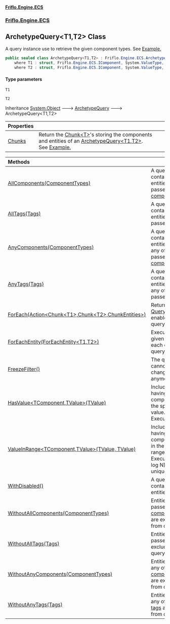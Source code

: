 #### [Friflo.Engine.ECS](index.md 'index')
### [Friflo.Engine.ECS](Friflo.Engine.ECS.md 'Friflo.Engine.ECS')

## ArchetypeQuery<T1,T2> Class

A query instance use to retrieve the given component types.
See <a href="https://friflo.gitbook.io/friflo.engine.ecs/examples/general#query-entities">Example.</a>

```csharp
public sealed class ArchetypeQuery<T1,T2> : Friflo.Engine.ECS.ArchetypeQuery
    where T1 : struct, Friflo.Engine.ECS.IComponent, System.ValueType, System.ValueType
    where T2 : struct, Friflo.Engine.ECS.IComponent, System.ValueType, System.ValueType
```
#### Type parameters

<a name='Friflo.Engine.ECS.ArchetypeQuery_T1,T2_.T1'></a>

`T1`

<a name='Friflo.Engine.ECS.ArchetypeQuery_T1,T2_.T2'></a>

`T2`

Inheritance [System.Object](https://docs.microsoft.com/en-us/dotnet/api/System.Object 'System.Object') &#129106; [ArchetypeQuery](ArchetypeQuery.md 'Friflo.Engine.ECS.ArchetypeQuery') &#129106; ArchetypeQuery<T1,T2>

| Properties | |
| :--- | :--- |
| [Chunks](ArchetypeQuery_T1,T2_.Chunks.md 'Friflo.Engine.ECS.ArchetypeQuery<T1,T2>.Chunks') | Return the [Chunk&lt;T&gt;](Chunk_T_.md 'Friflo.Engine.ECS.Chunk<T>')'s storing the components and entities of an [ArchetypeQuery&lt;T1,T2&gt;](ArchetypeQuery_T1,T2_.md 'Friflo.Engine.ECS.ArchetypeQuery<T1,T2>').<br/> See <a href="https://friflo.gitbook.io/friflo.engine.ecs/examples/optimization#enumerate-query-chunks">Example.</a> |

| Methods | |
| :--- | :--- |
| [AllComponents(ComponentTypes)](ArchetypeQuery_T1,T2_.AllComponents(ComponentTypes).md 'Friflo.Engine.ECS.ArchetypeQuery<T1,T2>.AllComponents(Friflo.Engine.ECS.ComponentTypes)') | A query result will contain only entities having all passed [componentTypes](ArchetypeQuery_T1,T2_.AllComponents(ComponentTypes).md#Friflo.Engine.ECS.ArchetypeQuery_T1,T2_.AllComponents(Friflo.Engine.ECS.ComponentTypes).componentTypes 'Friflo.Engine.ECS.ArchetypeQuery<T1,T2>.AllComponents(Friflo.Engine.ECS.ComponentTypes).componentTypes'). |
| [AllTags(Tags)](ArchetypeQuery_T1,T2_.AllTags(Tags).md 'Friflo.Engine.ECS.ArchetypeQuery<T1,T2>.AllTags(Friflo.Engine.ECS.Tags)') | A query result will contain only entities having all passed [tags](ArchetypeQuery_T1,T2_.AllTags(Tags).md#Friflo.Engine.ECS.ArchetypeQuery_T1,T2_.AllTags(Friflo.Engine.ECS.Tags).tags 'Friflo.Engine.ECS.ArchetypeQuery<T1,T2>.AllTags(Friflo.Engine.ECS.Tags).tags'). |
| [AnyComponents(ComponentTypes)](ArchetypeQuery_T1,T2_.AnyComponents(ComponentTypes).md 'Friflo.Engine.ECS.ArchetypeQuery<T1,T2>.AnyComponents(Friflo.Engine.ECS.ComponentTypes)') | A query result will contain only entities having any of the the passed [componentTypes](ArchetypeQuery_T1,T2_.AnyComponents(ComponentTypes).md#Friflo.Engine.ECS.ArchetypeQuery_T1,T2_.AnyComponents(Friflo.Engine.ECS.ComponentTypes).componentTypes 'Friflo.Engine.ECS.ArchetypeQuery<T1,T2>.AnyComponents(Friflo.Engine.ECS.ComponentTypes).componentTypes'). |
| [AnyTags(Tags)](ArchetypeQuery_T1,T2_.AnyTags(Tags).md 'Friflo.Engine.ECS.ArchetypeQuery<T1,T2>.AnyTags(Friflo.Engine.ECS.Tags)') | A query result will contain only entities having any of the the passed [tags](ArchetypeQuery_T1,T2_.AnyTags(Tags).md#Friflo.Engine.ECS.ArchetypeQuery_T1,T2_.AnyTags(Friflo.Engine.ECS.Tags).tags 'Friflo.Engine.ECS.ArchetypeQuery<T1,T2>.AnyTags(Friflo.Engine.ECS.Tags).tags'). |
| [ForEach(Action&lt;Chunk&lt;T1&gt;,Chunk&lt;T2&gt;,ChunkEntities&gt;)](ArchetypeQuery_T1,T2_.ForEach(Action_Chunk_T1_,Chunk_T2_,ChunkEntities_).md 'Friflo.Engine.ECS.ArchetypeQuery<T1,T2>.ForEach(System.Action<Friflo.Engine.ECS.Chunk<T1>,Friflo.Engine.ECS.Chunk<T2>,Friflo.Engine.ECS.ChunkEntities>)') | Returns a [QueryJob](QueryJob.md 'Friflo.Engine.ECS.QueryJob') that enables [Parallel](JobExecution.md#Friflo.Engine.ECS.JobExecution.Parallel 'Friflo.Engine.ECS.JobExecution.Parallel') query execution. |
| [ForEachEntity(ForEachEntity&lt;T1,T2&gt;)](ArchetypeQuery_T1,T2_.ForEachEntity(ForEachEntity_T1,T2_).md 'Friflo.Engine.ECS.ArchetypeQuery<T1,T2>.ForEachEntity(Friflo.Engine.ECS.ForEachEntity<T1,T2>)') | Executes the given [lambda](ArchetypeQuery_T1,T2_.ForEachEntity(ForEachEntity_T1,T2_).md#Friflo.Engine.ECS.ArchetypeQuery_T1,T2_.ForEachEntity(Friflo.Engine.ECS.ForEachEntity_T1,T2_).lambda 'Friflo.Engine.ECS.ArchetypeQuery<T1,T2>.ForEachEntity(Friflo.Engine.ECS.ForEachEntity<T1,T2>).lambda') for each entity in the query result. |
| [FreezeFilter()](ArchetypeQuery_T1,T2_.FreezeFilter().md 'Friflo.Engine.ECS.ArchetypeQuery<T1,T2>.FreezeFilter()') | The query [Filter](ArchetypeQuery.Filter.md 'Friflo.Engine.ECS.ArchetypeQuery.Filter') cannot be changed anymore. |
| [HasValue&lt;TComponent,TValue&gt;(TValue)](ArchetypeQuery_T1,T2_.HasValue_TComponent,TValue_(TValue).md 'Friflo.Engine.ECS.ArchetypeQuery<T1,T2>.HasValue<TComponent,TValue>(TValue)') | Include entities having a component with the specified value.<br/> Executes in O(1). |
| [ValueInRange&lt;TComponent,TValue&gt;(TValue, TValue)](ArchetypeQuery_T1,T2_.ValueInRange_TComponent,TValue_(TValue,TValue).md 'Friflo.Engine.ECS.ArchetypeQuery<T1,T2>.ValueInRange<TComponent,TValue>(TValue, TValue)') | Include entities having a component value in the specified range.<br/> Executes O(N ⋅ log N) N: all unique values. |
| [WithDisabled()](ArchetypeQuery_T1,T2_.WithDisabled().md 'Friflo.Engine.ECS.ArchetypeQuery<T1,T2>.WithDisabled()') | A query result will contain [Disabled](Disabled.md 'Friflo.Engine.ECS.Disabled') entities. |
| [WithoutAllComponents(ComponentTypes)](ArchetypeQuery_T1,T2_.WithoutAllComponents(ComponentTypes).md 'Friflo.Engine.ECS.ArchetypeQuery<T1,T2>.WithoutAllComponents(Friflo.Engine.ECS.ComponentTypes)') | Entities having all passed [componentTypes](ArchetypeQuery_T1,T2_.WithoutAllComponents(ComponentTypes).md#Friflo.Engine.ECS.ArchetypeQuery_T1,T2_.WithoutAllComponents(Friflo.Engine.ECS.ComponentTypes).componentTypes 'Friflo.Engine.ECS.ArchetypeQuery<T1,T2>.WithoutAllComponents(Friflo.Engine.ECS.ComponentTypes).componentTypes') are excluded from query result. |
| [WithoutAllTags(Tags)](ArchetypeQuery_T1,T2_.WithoutAllTags(Tags).md 'Friflo.Engine.ECS.ArchetypeQuery<T1,T2>.WithoutAllTags(Friflo.Engine.ECS.Tags)') | Entities having all passed [tags](ArchetypeQuery_T1,T2_.WithoutAllTags(Tags).md#Friflo.Engine.ECS.ArchetypeQuery_T1,T2_.WithoutAllTags(Friflo.Engine.ECS.Tags).tags 'Friflo.Engine.ECS.ArchetypeQuery<T1,T2>.WithoutAllTags(Friflo.Engine.ECS.Tags).tags') are excluded from query result. |
| [WithoutAnyComponents(ComponentTypes)](ArchetypeQuery_T1,T2_.WithoutAnyComponents(ComponentTypes).md 'Friflo.Engine.ECS.ArchetypeQuery<T1,T2>.WithoutAnyComponents(Friflo.Engine.ECS.ComponentTypes)') | Entities having any of the passed [componentTypes](ArchetypeQuery_T1,T2_.WithoutAnyComponents(ComponentTypes).md#Friflo.Engine.ECS.ArchetypeQuery_T1,T2_.WithoutAnyComponents(Friflo.Engine.ECS.ComponentTypes).componentTypes 'Friflo.Engine.ECS.ArchetypeQuery<T1,T2>.WithoutAnyComponents(Friflo.Engine.ECS.ComponentTypes).componentTypes') are excluded from query result. |
| [WithoutAnyTags(Tags)](ArchetypeQuery_T1,T2_.WithoutAnyTags(Tags).md 'Friflo.Engine.ECS.ArchetypeQuery<T1,T2>.WithoutAnyTags(Friflo.Engine.ECS.Tags)') | Entities having any of the passed [tags](ArchetypeQuery_T1,T2_.WithoutAnyTags(Tags).md#Friflo.Engine.ECS.ArchetypeQuery_T1,T2_.WithoutAnyTags(Friflo.Engine.ECS.Tags).tags 'Friflo.Engine.ECS.ArchetypeQuery<T1,T2>.WithoutAnyTags(Friflo.Engine.ECS.Tags).tags') are excluded from query result. |

